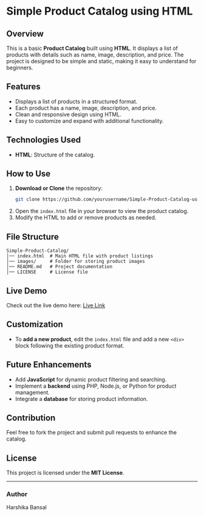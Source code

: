# Simple Product Catalog using HTML

## Overview
This is a basic **Product Catalog** built using **HTML**. It displays a list of products with details such as name, image, description, and price. The project is designed to be simple and static, making it easy to understand for beginners.

## Features
- Displays a list of products in a structured format.
- Each product has a name, image, description, and price.
- Clean and responsive design using HTML.
- Easy to customize and expand with additional functionality.

## Technologies Used
- **HTML**: Structure of the catalog.

## How to Use
1. **Download or Clone** the repository:
   ```sh
   git clone https://github.com/yourusername/Simple-Product-Catalog-using-HTML.git
   ```
2. Open the `index.html` file in your browser to view the product catalog.
3. Modify the HTML to add or remove products as needed.

## File Structure
```
Simple-Product-Catalog/
│── index.html  # Main HTML file with product listings
│── images/     # Folder for storing product images
│── README.md   # Project documentation
│── LICENSE     # License file
```

## Live Demo
Check out the live demo here: [Live Link](https://product-catalog-hb.netlify.app/)

## Customization
- To **add a new product**, edit the `index.html` file and add a new `<div>` block following the existing product format.

## Future Enhancements
- Add **JavaScript** for dynamic product filtering and searching.
- Implement a **backend** using PHP, Node.js, or Python for product management.
- Integrate a **database** for storing product information.

## Contribution
Feel free to fork the project and submit pull requests to enhance the catalog.

## License
This project is licensed under the **MIT License**.

---
### Author
Harshika Bansal
